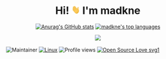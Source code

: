 
<div align="center">

# Hi! <img height="25px" width="23px" src="https://github.com/1999AZZAR/1999AZZAR/blob/main/resources/img/waving.gif"> I'm madkne 

</div>

<div align="center">

[![Anurag's GitHub stats](https://github-readme-stats.vercel.app/api?username=madkne&theme=blue-green)](https://github.com/anuraghazra/github-readme-stats)
[![madkne's top languages](https://github-readme-stats.vercel.app/api/top-langs/?username=madkne&theme=blue-green)](https://github.com/anuraghazra/github-readme-stats)

</div>

<p align="center">
  <a href="https://skillicons.dev">
    <img src="https://skillicons.dev/icons?i=js,html,css,docker,django,figma,git,laravel,linux,mongodb,mysql,nodejs,php,py,vscode,vue,solidity&perline=8" />
  </a>
</p>


![Maintainer](https://img.shields.io/badge/maintainer-theMaintainer-blue)
[![Linux](https://svgshare.com/i/Zhy.svg)](https://svgshare.com/i/Zhy.svg)
![Profile views](https://gpvc.arturio.dev/madkne)
[![Open Source Love svg1](https://badges.frapsoft.com/os/v1/open-source.svg?v=103)](https://github.com/ellerbrock/open-source-badges/)



